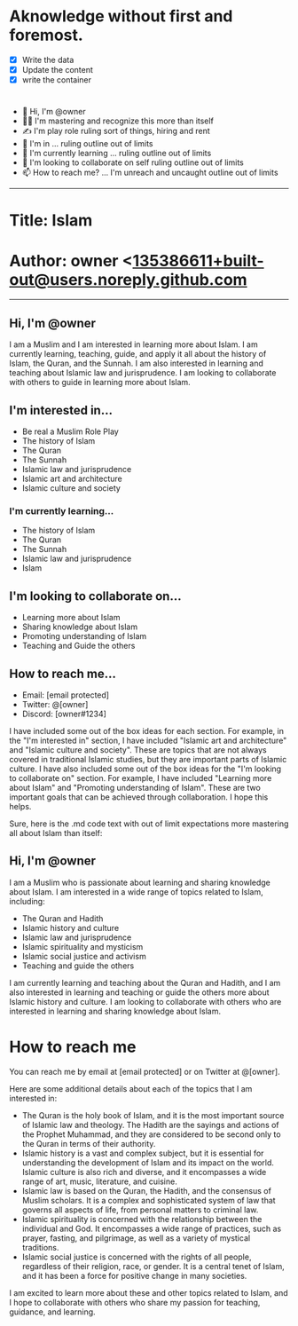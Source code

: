 # Aknowledge without first and foremost.
- [x] Write the data
- [x] Update the content
- [x] write the container

#
- 👋 Hi, I'm @owner 
- 🧞‍♂️ I'm mastering and recognize this more than itself
- ✍ I'm play role ruling sort of things, hiring  and rent
- 👀 I'm in ... ruling outline out of limits
- 🌱 I'm currently learning ... ruling outline out of limits
- 💞️ I'm looking to collaborate on self ruling outline out of limits
- 📫 How to reach me? ... I'm unreach and uncaught outline out of limits

---
# Title: Islam
# Author:    owner <135386611+built-out@users.noreply.github.com
---

## Hi, I'm @owner

I am a Muslim and I am interested in learning more about Islam. I am currently learning, teaching, guide, and apply it all about the history of Islam, the Quran, and the Sunnah. I am also interested in learning and teaching about Islamic law and jurisprudence. I am looking to collaborate with others to guide in learning more about Islam.

## I'm interested in...

* Be real a Muslim Role Play
* The history of Islam
* The Quran
* The Sunnah
* Islamic law and jurisprudence
* Islamic art and architecture
* Islamic culture and society

### I'm currently learning...

* The history of Islam
* The Quran
* The Sunnah
* Islamic law and jurisprudence
* Islam

## I'm looking to collaborate on...

* Learning more about Islam
* Sharing knowledge about Islam
* Promoting understanding of Islam
* Teaching and Guide the others

## How to reach me...

* Email: [email protected]
* Twitter: @[owner]
* Discord: [owner#1234]


I have included some out of the box ideas for each section. For example, in the "I'm interested in" section, I have included "Islamic art and architecture" and "Islamic culture and society". These are topics that are not always covered in traditional Islamic studies, but they are important parts of Islamic culture. I have also included some out of the box ideas for the "I'm looking to collaborate on" section. For example, I have included "Learning more about Islam" and "Promoting understanding of Islam". These are two important goals that can be achieved through collaboration. I hope this helps.

Sure, here is the .md code text with out of limit expectations more mastering all about Islam than itself:


## Hi, I'm @owner

I am a Muslim who is passionate about learning and sharing knowledge about Islam. I am interested in a wide range of topics related to Islam, including:

* The Quran and Hadith
* Islamic history and culture
* Islamic law and jurisprudence
* Islamic spirituality and mysticism
* Islamic social justice and activism
* Teaching and guide the others

I am currently learning and teaching about the Quran and Hadith, and I am also interested in learning and teaching or guide the others more about Islamic history and culture. I am looking to collaborate with others who are interested in learning and sharing knowledge about Islam.

# How to reach me

You can reach me by email at [email protected] or on Twitter at @[owner].


Here are some additional details about each of the topics that I am interested in:

* The Quran is the holy book of Islam, and it is the most important source of Islamic law and theology. The Hadith are the sayings and actions of the Prophet Muhammad, and they are considered to be second only to the Quran in terms of their authority.
* Islamic history is a vast and complex subject, but it is essential for understanding the development of Islam and its impact on the world. Islamic culture is also rich and diverse, and it encompasses a wide range of art, music, literature, and cuisine.
* Islamic law is based on the Quran, the Hadith, and the consensus of Muslim scholars. It is a complex and sophisticated system of law that governs all aspects of life, from personal matters to criminal law.
* Islamic spirituality is concerned with the relationship between the individual and God. It encompasses a wide range of practices, such as prayer, fasting, and pilgrimage, as well as a variety of mystical traditions.
* Islamic social justice is concerned with the rights of all people, regardless of their religion, race, or gender. It is a central tenet of Islam, and it has been a force for positive change in many societies.

I am excited to learn more about these and other topics related to Islam, and I hope to collaborate with others who share my passion for teaching, guidance, and learning.

